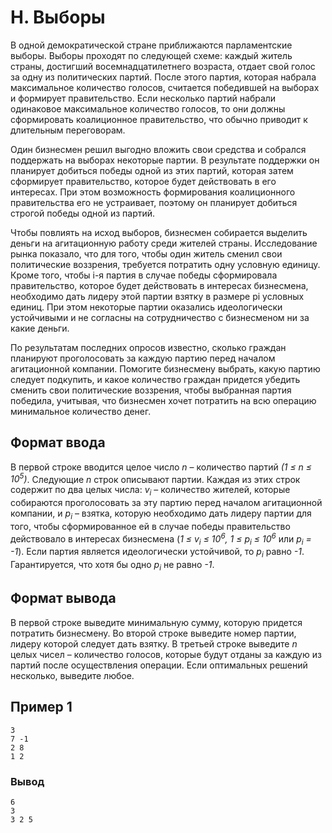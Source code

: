 # H. Выборы

В одной демократической стране приближаются парламентские выборы. Выборы проходят по следующей схеме: каждый житель
страны, достигший восемнадцатилетнего возраста, отдает свой голос за одну из политических партий. После этого партия,
которая набрала максимальное количество голосов, считается победившей на выборах и формирует правительство. Если
несколько партий набрали одинаковое максимальное количество голосов, то они должны сформировать коалиционное
правительство, что обычно приводит к длительным переговорам.

Один бизнесмен решил выгодно вложить свои средства и собрался поддержать на выборах некоторые партии. В результате
поддержки он планирует добиться победы одной из этих партий, которая затем сформирует правительство, которое будет
действовать в его интересах. При этом возможность формирования коалиционного правительства его не устраивает, поэтому он
планирует добиться строгой победы одной из партий.

Чтобы повлиять на исход выборов, бизнесмен собирается выделить деньги на агитационную работу среди жителей страны.
Исследование рынка показало, что для того, чтобы один житель сменил свои политические воззрения, требуется потратить
одну условную единицу. Кроме того, чтобы i-я партия в случае победы сформировала правительство, которое будет
действовать в интересах бизнесмена, необходимо дать лидеру этой партии взятку в размере pi условных единиц. При этом
некоторые партии оказались идеологически устойчивыми и не согласны на сотрудничество с бизнесменом ни за какие деньги.

По результатам последних опросов известно, сколько граждан планируют проголосовать за каждую партию перед началом
агитационной компании. Помогите бизнесмену выбрать, какую партию следует подкупить, и какое количество граждан придется
убедить сменить свои политические воззрения, чтобы выбранная партия победила, учитывая, что бизнесмен хочет потратить на
всю операцию минимальное количество денег.

## Формат ввода

В первой строке вводится целое число _n_ – количество партий _(1 ≤ n ≤ 10<sup>5</sup>)_. Следующие _n_ строк описывают
партии. Каждая из этих строк содержит по два целых числа: _v<sub>i</sub>_ – количество жителей, которые собираются
проголосовать за эту партию перед началом агитационной компании, и _p<sub>i</sub>_ – взятка, которую необходимо дать
лидеру партии для того, чтобы сформированное ей в случае победы правительство действовало в интересах бизнесмена (_1 ≤
v<sub>i</sub> ≤ 10<sup>6</sup>, 1 ≤ p<sub>i</sub> ≤ 10<sup>6</sup>_ или _p<sub>i</sub> = -1_). Если партия является
идеологически устойчивой, то _p<sub>i</sub>_ равно _-1_. Гарантируется, что хотя бы одно _p<sub>i</sub>_ не равно _-1_.

## Формат вывода

В первой строке выведите минимальную сумму, которую придется потратить бизнесмену. Во второй строке выведите номер
партии, лидеру которой следует дать взятку. В третьей строке выведите _n_ целых чисел – количество голосов, которые
будут отданы за каждую из партий после осуществления операции. Если оптимальных решений несколько, выведите любое.

## Пример 1

    3
    7 -1
    2 8
    1 2

### Вывод

    6
    3
    3 2 5 

